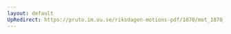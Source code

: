 ```yaml
---
layout: default
UpRedirect: https://pruto.im.uu.se/riksdagen-motions-pdf/1870/mot_1870__ak__36/mot_1870__ak__36-002.pdf
---
```


